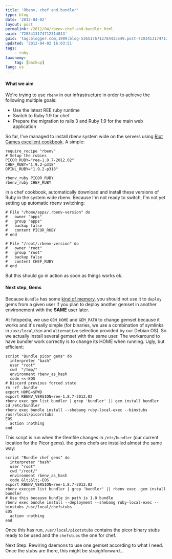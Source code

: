 ```yaml
---
title: 'Rbenv, chef and bundler'
type: blog
date: '2012-04-02'
layout: post
permalink: /2012/04/rbenv-chef-and-bundler.html
uuid: '7203413174712314813'
guid: 'tag:blogger.com,1999:blog-5365176712784435549.post-7203413174712314813'
updated: '2012-04-02 16:03:51'
tags:
    - ruby
taxonomy:
    tag: [backup]
lang: us
---
```


#### What we aim
We're trying to use <code>rbenv</code> in our infrastructure in order to achieve the following multiple goals:

- Use the latest REE ruby runtime
- Switch to Ruby 1.9 for chef
- Prepare the migration to rails 3 and Ruby 1.9 for the main web application

So far, I've managed to install rbenv system wide on the servers using <a href="https://github.com/RiotGames/rbenv-cookbook">Riot Games excellent cookbook</a>. A simple:

```
require_recipe "rbenv"
# Setup the rubies
PICOR_RUBY="ree-1.8.7-2012.02"
CHEF_RUBY="1.9.2-p318"
OPINL_RUBY="1.9.2-p318"

rbenv_ruby PICOR_RUBY
rbenv_ruby CHEF_RUBY
```

in a chef cookbook, automatically download and install these versions of Ruby in the system wide rbenv. Because I'm not ready to switch, I'm not yet setting up automatic rbenv switching:

```
# File "/home/apps/.rbenv-version" do
#   owner "apps"
#   group "apps"
#   backup false
#   content PICOR_RUBY
# end

# File "/root/.rbenv-version" do
#   owner "root"
#   group "root"
#   backup false
#   content CHEF_RUBY
# end
```

But this should go in action as soon as things works ok.

#### Next step, Gems
Because <code>Bundle</code> has some <a href="http://gembundler.com/man/bundle-install.1.html">kind of memory</a>, you should not use it to <code>deploy</code> gems from a given user if you plan to deploy another gemset in another environement with the <b>SAME</b> user later.

At fotopedia, we use `GEM_HOME` and `GEM_PATH` to change gemset because it works and it's really simple (for binaries, we use a combination of symlinks in `/usr/local/bin` and `alternative` selection provided by our Debian OS). So we actually install several gemset with the same user. The workaround to have bundler work correctly is to change its HOME when running. Ugly, but efficient:

```
script "Bundle picor gems" do
  interpreter "bash"
  user "root"
  cwd  "/tmp/"
  environment rbenv_as_hash
  code <<-EOS
# Discard previous forced state
rm -rf .bundle
export HOME=$PWD
export RBENV_VERSION=ree-1.8.7-2012.02
rbenv exec gem list bundler | grep 'bundler' || gem install bundler
cd /etc/bundler
rbenv exec bundle install --shebang ruby-local-exec --binstubs /usr/local/picorstubs
EOS
  action :nothing
end
```

This script is run when the Gemfile changes in <code>/etc/bundler</code> (our current location for the Picor gems).
the gems chefs are installed almost the same way:


```
script "Bundle chef gems" do
  interpreter "bash"
  user "root"
  cwd "/root/"
  environment rbenv_as_hash
  code &lt;&lt;-EOS
export RBENV_VERSION=ree-1.8.7-2012.02
rbenv execgem list bundler | grep 'bundler' || rbenv exec  gem install bundler
# Use this because bundle in path is 1.8 bundle
rbenv exec bundle install --deployment --shebang ruby-local-exec --binstubs /usr/local/chefstubs
EOS
  action :nothing
end
```

Once this has run, <code>/usr/local/picotstubs</code> contains the picor binary stubs ready to be used and the <code>chefstubs</code> the one for chef.

Next Step. Rewiring daemons to use one gemset according to what I need. Once the stubs are there, this might be straighforward...
